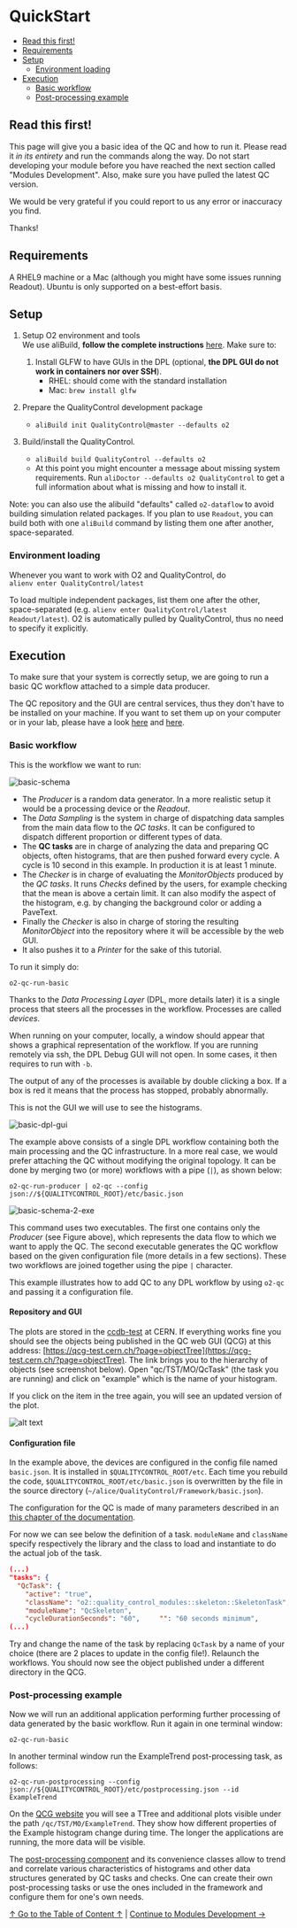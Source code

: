 # QuickStart

<!--TOC generated with https://github.com/ekalinin/github-markdown-toc-->
<!--./gh-md-toc --no-backup --hide-footer --indent 3  /path/to/README.md-->
<!--ts-->
* [Read this first!](#read-this-first)
* [Requirements](#requirements)
* [Setup](#setup)
   * [Environment loading](#environment-loading)
* [Execution](#execution)
   * [Basic workflow](#basic-workflow)
   * [Post-processing example](#post-processing-example)
<!--te-->

## Read this first!

This page will give you a basic idea of the QC and how to run it. Please read it *in its entirety* and run the commands along the way. Do not start developing your module before you have reached the next section called "Modules Development". Also, make sure you have pulled the latest QC version.

We would be very grateful if you could report to us any error or inaccuracy you find. 

Thanks!

## Requirements

A RHEL9 machine or a Mac (although you might have some issues running Readout). Ubuntu is only supported on a best-effort basis. 

## Setup

1. Setup O2 environment and tools <br>We use aliBuild, **follow the complete instructions** [here](https://alice-doc.github.io/alice-analysis-tutorial/building/). Make sure to:
   1. Install GLFW to have GUIs in the DPL (optional, **the DPL GUI do not work in containers nor over SSH**).
        * RHEL: should come with the standard installation
        * Mac: `brew install glfw`

2. Prepare the QualityControl development package
    * `aliBuild init QualityControl@master --defaults o2`

4. Build/install the QualityControl.
    * `aliBuild build QualityControl --defaults o2`
    * At this point you might encounter a message about missing system requirements. Run `aliDoctor --defaults o2 QualityControl` to get a full information about what is missing and how to install it.

Note: you can also use the alibuild "defaults" called `o2-dataflow` to avoid building simulation related packages. If you plan to use `Readout`, you can build both with one `aliBuild` command by listing them one after another, space-separated.

### Environment loading

Whenever you want to work with O2 and QualityControl, do  
```alienv enter QualityControl/latest```  

To load multiple independent packages, list them one after the other, space-separated (e.g. `alienv enter QualityControl/latest Readout/latest`). O2 is automatically pulled by QualityControl, thus no need to specify it explicitly.

## Execution

To make sure that your system is correctly setup, we are going to run a basic QC workflow attached to a simple data producer. 

The QC repository and the GUI are central services, thus they don't have to be installed on your machine. If you want to set them up on your computer or in your lab, please have a look [here](Advanced.md#local-ccdb-setup) and [here](Advanced.md#local-qcg-qc-gui-setup).

### Basic workflow

This is the workflow we want to run: 

![basic-schema](images/basic-schema.png)

- The _Producer_ is a random data generator. In a more realistic setup it would be a processing device or the _Readout_. 
- The _Data Sampling_ is the system in charge of dispatching data samples from the main data flow to the _QC tasks_. It can be configured to dispatch different proportion or different types of data. 
- The __QC tasks__ are in charge of analyzing the data and preparing QC objects, often histograms, that are then pushed forward every cycle. A cycle is 10 second in this example. In production it is at least 1 minute. 
- The _Checker_ is in charge of evaluating the _MonitorObjects_ produced by the _QC tasks_. It runs _Checks_ defined by the users, for example checking that the mean is above a certain limit. It can also modify the aspect of the histogram, e.g. by changing the background color or adding a PaveText. 
- Finally the _Checker_ is also in charge of storing the resulting _MonitorObject_ into the repository where it will be accessible by the web GUI. 
- It also pushes it to a _Printer_ for the sake of this tutorial.

To run it simply do:

    o2-qc-run-basic

Thanks to the _Data Processing Layer_ (DPL, more details later) it is a single process that steers all the processes in the workflow. Processes are called _devices_. 

When running on your computer, locally, a window should appear that shows a graphical representation of the workflow. If you are running remotely via ssh, the DPL Debug GUI will not open. In some cases, it then requires to run with `-b`. 

The output of any of the processes is available by double clicking a box. If a box is red it means that the process has stopped, probably abnormally.

This is not the GUI we will use to see the histograms. 

![basic-dpl-gui](images/basic-dpl-gui.png)

The example above consists of a single DPL workflow containing both the main processing and the QC infrastructure. In a more real case, we would prefer attaching the QC without modifying the original topology. It can be done by merging two (or more) workflows with a pipe (`|`), as shown below:

    o2-qc-run-producer | o2-qc --config json://${QUALITYCONTROL_ROOT}/etc/basic.json
 
![basic-schema-2-exe](images/basic-schema-2-exe.png)

This command uses two executables. The first one contains only the _Producer_ (see Figure above), which represents the data flow to which we want to apply the QC. The second executable generates the QC workflow based on the given configuration file (more details in a few sections). These two workflows are joined together using the pipe `|` character. 

This example illustrates how to add QC to any DPL workflow by using `o2-qc` and passing it a configuration file. 

#### Repository and GUI

The plots are stored in the [ccdb-test](ccdb-test.cern.ch:8080/browse) at CERN. If everything works fine you should see the objects being published in the QC web GUI (QCG) at this address: [https://qcg-test.cern.ch/?page=objectTree](https://qcg-test.cern.ch/?page=objectTree). The link brings you to the hierarchy of objects (see screenshot below). Open "qc/TST/MO/QcTask" (the task you are running) and click on "example" which is the name of your histogram. 

If you click on the item in the tree again, you will see an updated version of the plot.

![alt text](images/basic-qcg1.png)

#### Configuration file

In the example above, the devices are configured in the config file named `basic.json`. It is installed in `$QUALITYCONTROL_ROOT/etc`. Each time you rebuild the code, `$QUALITYCONTROL_ROOT/etc/basic.json` is overwritten by the file in the source directory (`~/alice/QualityControl/Framework/basic.json`).

The configuration for the QC is made of many parameters described in an [this chapter of the documentation](Configuration.md). 

For now we can see below the definition of a task. `moduleName` and `className` specify respectively the library and the class to load and instantiate to do the actual job of the task. 
```json
(...)
"tasks": {
  "QcTask": {
    "active": "true",
    "className": "o2::quality_control_modules::skeleton::SkeletonTask",
    "moduleName": "QcSkeleton",
    "cycleDurationSeconds": "60",     "": "60 seconds minimum",
(...)
```
Try and change the name of the task by replacing `QcTask` by a name of your choice (there are 2 places to update in the config file!). Relaunch the workflows. You should now see the object published under a different directory in the QCG.

### Post-processing example

Now we will run an additional application performing further processing of data generated by the basic workflow. Run it again in one terminal window:

```
o2-qc-run-basic
```

In another terminal window run the ExampleTrend post-processing task, as follows:

```
o2-qc-run-postprocessing --config json://${QUALITYCONTROL_ROOT}/etc/postprocessing.json --id ExampleTrend
```

On the [QCG website](https://qcg-test.cern.ch/?page=objectTree) you will see a TTree and additional plots visible under the path `/qc/TST/MO/ExampleTrend`. They show how different properties of the Example histogram change during time. The longer the applications are running, the more data will be visible.

The [post-processing component](doc/PostProcessing.md) and its convenience classes allow to trend and correlate various characteristics of histograms and other data structures generated by QC tasks and checks. One can create their own post-processing tasks or use the ones included in the framework and configure them for one's own needs.

[↑ Go to the Table of Content ↑](../README.md) | [Continue to Modules Development →](ModulesDevelopment.md)
